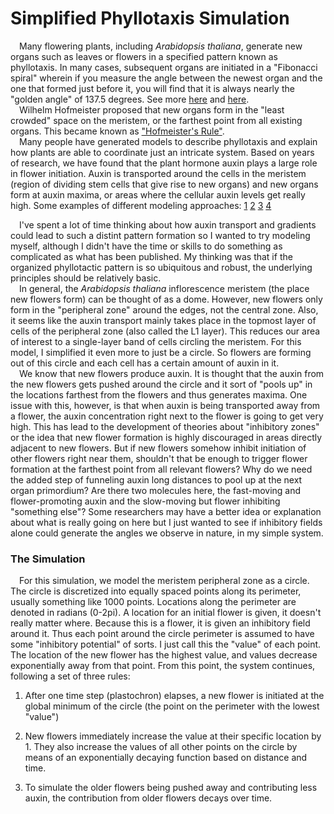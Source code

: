 # Simplified Phyllotaxis Simulation

&emsp;Many flowering plants, including _Arabidopsis thaliana_, generate new organs such as leaves or flowers in a specified pattern known as phyllotaxis. In many cases, subsequent organs are initiated in a "Fibonacci spiral" wherein if you measure the angle between the newest organ and the one that formed just before it, you will find that it is always nearly the "golden angle" of 137.5 degrees. See more [here](https://www.science.smith.edu/phyllo/About/index.html) and [here](https://goldenratiomyth.weebly.com/phyllotaxis-the-fibonacci-sequence-in-nature.html#:~:text=This%20effect%20is%20the%20result,maximal%20packing%20in%20horizontal%20space.).  
&emsp;Wilhelm Hofmeister proposed that new organs form in the "least crowded" space on the meristem, or the farthest point from all existing organs. This became known as ["Hofmeister's Rule"](https://www.science.smith.edu/phyllo/About/math.html).  
&emsp;Many people have generated models to describe phyllotaxis and explain how plants are able to coordinate just an intricate system. Based on years of research, we have found that the plant hormone auxin plays a large role in flower initiation. Auxin is transported around the cells in the meristem (region of dividing stem cells that give rise to new organs) and new organs form at auxin maxima, or areas where the cellular auxin levels get really high. Some examples of different modeling approaches: [1](https://www.pnas.org/doi/10.1073/pnas.0510457103) [2](https://www.sciencedirect.com/science/article/pii/S0022519322002521?dgcid=rss_sd_all) [3](https://journals.plos.org/ploscompbiol/article?id=10.1371/journal.pcbi.1007044) [4](https://www.pnas.org/doi/full/10.1073/pnas.0509839103) 

&emsp;I've spent a lot of time thinking about how auxin transport and gradients could lead to such a distint pattern formation so I wanted to try modeling myself, although I didn't have the time or skills to do something as complicated as what has been published. My thinking was that if the organized phyllotactic pattern is so ubiquitous and robust, the underlying principles should be relatively basic.  
&emsp;In general, the _Arabidopsis thaliana_ inflorescence meristem (the place new flowers form) can be thought of as a dome. However, new flowers only form in the "peripheral zone" around the edges, not the central zone. Also, it seems like the auxin transport mainly takes place in the topmost layer of cells of the peripheral zone (also called the L1 layer). This reduces our area of interest to a single-layer band of cells circling the meristem. For this model, I simplified it even more to just be a circle. So flowers are forming out of this circle and each cell has a certain amount of auxin in it.  
&emsp;We know that new flowers produce auxin. It is thought that the auxin from the new flowers gets pushed around the circle and it sort of "pools up" in the locations farthest from the flowers and thus generates maxima. One issue with this, however, is that when auxin is being transported away from a flower, the auxin concentration right next to the flower is going to get very high. This has lead to the development of theories about "inhibitory zones" or the idea that new flower formation is highly discouraged in areas directly adjacent to new flowers. But if new flowers somehow inhibit initiation of other flowers right near them, shouldn't that be enough to trigger flower formation at the farthest point from all relevant flowers? Why do we need the added step of funneling auxin long distances to pool up at the next organ primordium? Are there two molecules here, the fast-moving and flower-promoting auxin and the slow-moving but flower inhibiting "something else"? Some researchers may have a better idea or explanation about what is really going on here but I just wanted to see if inhibitory fields alone could generate the angles we observe in nature, in my simple system.

### The Simulation

&emsp;For this simulation, we model the meristem peripheral zone as a circle. The circle is discretized into equally spaced points along its perimeter, usually something like 1000 points. Locations along the perimeter are denoted in radians (0-2pi). A location for an initial flower is given, it doesn't really matter where. Because this is a flower, it is given an inhibitory field around it. Thus each point around the circle perimeter is assumed to have some "inhibitory potential" of sorts. I just call this the "value" of each point. The location of the new flower has the highest value, and values decrease exponentially away from that point. From this point, the system continues, following a set of three rules:

1. After one time step (plastochron) elapses, a new flower is initiated at the global minimum of the circle (the point on the perimeter with the lowest "value")

2. New flowers immediately increase the value at their specific location by 1. They also increase the values of all other points on the circle by means of an exponentially decaying function based on distance and time.

3. To simulate the older flowers being pushed away and contributing less auxin, the contribution from older flowers decays over time.
